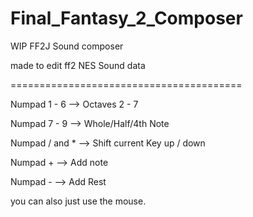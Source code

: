 # Final_Fantasy_2_Composer
WIP FF2J Sound composer

made to edit ff2 NES Sound data

========================================

Numpad 1 - 6 --> Octaves 2 - 7

Numpad 7 - 9 --> Whole/Half/4th Note

Numpad / and * --> Shift current Key up / down

Numpad + --> Add note

Numpad - --> Add Rest

you can also just use the mouse.
